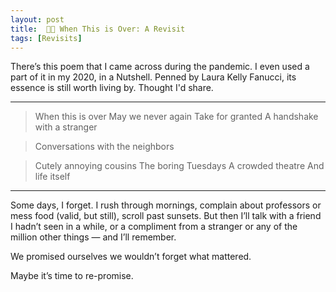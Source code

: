 ```yaml
---
layout: post
title:  🤞🏻 When This is Over: A Revisit
tags: [Revisits]
---
```

There’s this poem that I came across during the pandemic. I even used a part of it in my 2020, in a Nutshell. Penned by Laura Kelly Fanucci, its essence is still worth living by. Thought I'd share.
<hr class="dots">

> When this is over
May we never again
Take for granted
A handshake with a stranger

> Conversations with the neighbors

> Cutely annoying cousins 
The boring Tuesdays
A crowded theatre
And life itself
<hr class="dots">
Some days, I forget. I rush through mornings, complain about professors or mess food (valid, but still), scroll past sunsets. But then I’ll talk with a friend I hadn’t seen in a while, or a compliment from a stranger or any of the million other things — and I’ll remember.

We promised ourselves we wouldn’t forget what mattered.

Maybe it’s time to re-promise.
